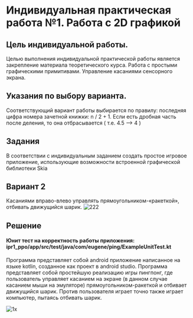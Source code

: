 # Индивидуальная практическая работа №1. Работа с 2D графикой
## Цель индивидуальной работы.
Целью выполнения индивидуальной практической работы является
закрепление материала теоретического курса. Работа с простыми
графическими примитивами. Управление касаниями сенсорного экрана.
## Указания по выбору варианта.
Соответствующий вариант работы выбирается по правилу: последняя
цифра номера зачетной книжки: n / 2 + 1. Если есть дробная часть после
деления, то она отбрасывается ( т.е. 4.5 –> 4 )
## Задания
В соответствии с индивидуальным заданием создать простое игровое
приложение, использующие возможности встроенной графической
библиотеки Skia

## Вариант 2 
Касаниями вправо-влево управлять прямоугольником-«ракеткой»,
отбивать движущийся шарик.
![222](https://user-images.githubusercontent.com/75760235/213184144-40588b9e-2dce-4c12-bdab-1b0b3cf566cd.jpg)
## Решение
#### Юнит тест на корректность работы приложения: ipr1_ppo/app/src/test/java/com/eugene/ping/ExampleUnitTest.kt

Программа представляет собой android приложение написанное на языке kotlin, созданное как проект в android studio.
Программа представляет собой простейшую реализацию игры пингпонг, где пользователь управляет касанием на экране (в данном случае
касанием мыши на эмуляторе) прямоугольником-ракеткой и отбивает
движущийся шарик. 
Против пользователя играет точно также играет компьютер, пытаясь отбивать шарик.

![1x](https://user-images.githubusercontent.com/75760235/213186107-153a373d-eb1a-4145-a21a-7c580a650e4d.png)
